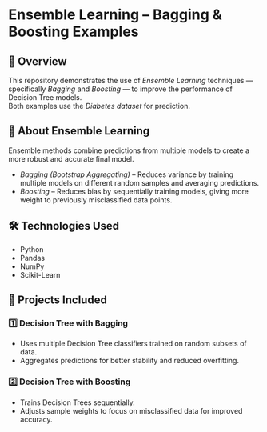 # Ensemble Learning – Bagging & Boosting Examples

## 📌 Overview
This repository demonstrates the use of *Ensemble Learning* techniques — specifically *Bagging* and *Boosting* — to improve the performance of Decision Tree models.  
Both examples use the *Diabetes dataset* for prediction.

## 📖 About Ensemble Learning
Ensemble methods combine predictions from multiple models to create a more robust and accurate final model.  
- *Bagging (Bootstrap Aggregating)* – Reduces variance by training multiple models on different random samples and averaging predictions.
- *Boosting* – Reduces bias by sequentially training models, giving more weight to previously misclassified data points.

## 🛠 Technologies Used
- Python 
- Pandas
- NumPy
- Scikit-Learn

## 📂 Projects Included
### 1️⃣ Decision Tree with Bagging
- Uses multiple Decision Tree classifiers trained on random subsets of data.
- Aggregates predictions for better stability and reduced overfitting.

### 2️⃣ Decision Tree with Boosting
- Trains Decision Trees sequentially.
- Adjusts sample weights to focus on misclassified data for improved accuracy.
